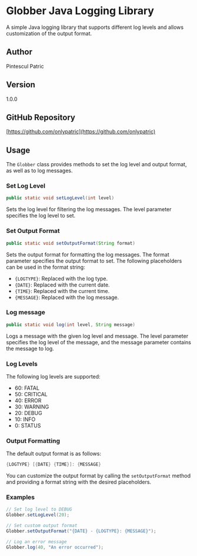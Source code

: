 # Globber Java Logging Library

A simple Java logging library that supports different log levels and allows customization of the output format.

## Author
Pintescul Patric

## Version
1.0.0

## GitHub Repository
[https://github.com/onlypatric](https://github.com/onlypatric)

## Usage

The `Globber` class provides methods to set the log level and output format, as well as to log messages.

### Set Log Level

```java
public static void setLogLevel(int level)
```

Sets the log level for filtering the log messages. The level parameter specifies the log level to set.

### Set Output Format
```java
public static void setOutputFormat(String format)
```
Sets the output format for formatting the log messages. The format parameter specifies the output format to set. The following placeholders can be used in the format string:

 - `{LOGTYPE}`: Replaced with the log type.
 - `{DATE}`: Replaced with the current date.
 - `{TIME}`: Replaced with the current time.
 - `{MESSAGE}`: Replaced with the log message.

### Log message
```java
public static void log(int level, String message)
```
Logs a message with the given log level and message. The level parameter specifies the log level of the message, and the message parameter contains the message to log.

### Log Levels
The following log levels are supported:

- 60: FATAL
- 50: CRITICAL
- 40: ERROR
- 30: WARNING
- 20: DEBUG
- 10: INFO
- 0: STATUS

### Output Formatting
The default output format is as follows:

```java
{LOGTYPE} [{DATE} {TIME}]: {MESSAGE}
```
You can customize the output format by calling the `setOutputFormat` method and providing a format string with the desired placeholders.

### Examples
```java
// Set log level to DEBUG
Globber.setLogLevel(20);

// Set custom output format
Globber.setOutputFormat("{DATE} - {LOGTYPE}: {MESSAGE}");

// Log an error message
Globber.log(40, "An error occurred");
```


